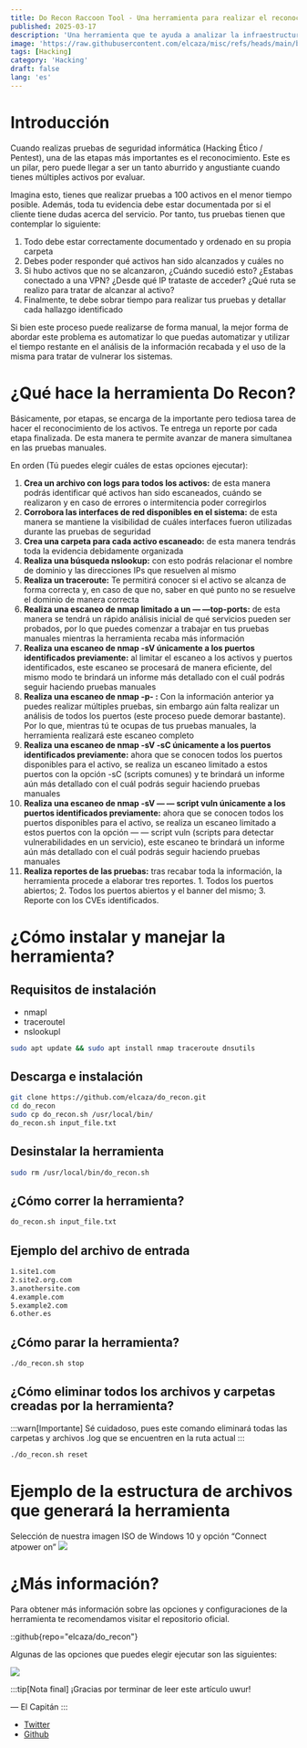 ```yaml
---
title: Do Recon Raccoon Tool - Una herramienta para realizar el reconocimiento automatizado en pruebas de penetración
published: 2025-03-17
description: 'Una herramienta que te ayuda a analizar la infraestructura. Déjanos hacer la importante, pero tediosa, tarea de mapear la red y realizar el reconocimiento.'
image: 'https://raw.githubusercontent.com/elcaza/misc/refs/heads/main/blog/hacking/do_recon/do_recon.jpeg'
tags: [Hacking]
category: 'Hacking'
draft: false 
lang: 'es'
---
```


# Introducción

Cuando realizas pruebas de seguridad informática (Hacking Ético / Pentest), una de las etapas más importantes es el reconocimiento. Este es un pilar, pero puede llegar a ser un tanto aburrido y angustiante cuando tienes múltiples activos por evaluar.

Imagina esto, tienes que realizar pruebas a 100 activos en el menor tiempo posible. Además, toda tu evidencia debe estar documentada por si el cliente tiene dudas acerca del servicio. Por tanto, tus pruebas tienen que contemplar lo siguiente:

1. Todo debe estar correctamente documentado y ordenado en su propia carpeta
1. Debes poder responder qué activos han sido alcanzados y cuáles no
1. Si hubo activos que no se alcanzaron, ¿Cuándo sucedió esto? ¿Estabas conectado a una VPN? ¿Desde qué IP trataste de acceder? ¿Qué ruta se realizo para tratar de alcanzar al activo?
1. Finalmente, te debe sobrar tiempo para realizar tus pruebas y detallar cada hallazgo identificado

Si bien este proceso puede realizarse de forma manual, la mejor forma de abordar este problema es automatizar lo que puedas automatizar y utilizar el tiempo restante en el análisis de la información recabada y el uso de la misma para tratar de vulnerar los sistemas.

# ¿Qué hace la herramienta Do Recon?

Básicamente, por etapas, se encarga de la importante pero tediosa tarea de hacer el reconocimiento de los activos. Te entrega un reporte por cada etapa finalizada. De esta manera te permite avanzar de manera simultanea en las pruebas manuales.

En orden (Tú puedes elegir cuáles de estas opciones ejecutar):

1. **Crea un archivo con logs para todos los activos:** de esta manera podrás identificar qué activos han sido escaneados, cuándo se realizaron y en caso de errores o intermitencia poder corregirlos
1. **Corrobora las interfaces de red disponibles en el sistema:** de esta manera se mantiene la visibilidad de cuáles interfaces fueron utilizadas durante las pruebas de seguridad
1. **Crea una carpeta para cada activo escaneado:** de esta manera tendrás toda la evidencia debidamente organizada
1. **Realiza una búsqueda nslookup:** con esto podrás relacionar el nombre de dominio y las direcciones IPs que resuelven al mismo
1. **Realiza un traceroute:** Te permitirá conocer si el activo se alcanza de forma correcta y, en caso de que no, saber en qué punto no se resuelve el dominio de manera correcta
1. **Realiza una escaneo de nmap limitado a un — —top-ports:** de esta manera se tendrá un rápido análisis inicial de qué servicios pueden ser probados, por lo que puedes comenzar a trabajar en tus pruebas manuales mientras la herramienta recaba más información
1. **Realiza una escaneo de nmap -sV únicamente a los puertos identificados previamente:** al limitar el escaneo a los activos y puertos identificados, este escaneo se procesará de manera eficiente, del mismo modo te brindará un informe más detallado con el cuál podrás seguir haciendo pruebas manuales
1. **Realiza una escaneo de nmap -p- :** Con la información anterior ya puedes realizar múltiples pruebas, sin embargo aún falta realizar un análisis de todos los puertos (este proceso puede demorar bastante). Por lo que, mientras tú te ocupas de tus pruebas manuales, la herramienta realizará este escaneo completo
1. **Realiza una escaneo de nmap -sV -sC únicamente a los puertos identificados previamente:** ahora que se conocen todos los puertos disponibles para el activo, se realiza un escaneo limitado a estos puertos con la opción -sC (scripts comunes) y te brindará un informe aún más detallado con el cuál podrás seguir haciendo pruebas manuales
1. **Realiza una escaneo de nmap -sV — — script vuln únicamente a los puertos identificados previamente:** ahora que se conocen todos los puertos disponibles para el activo, se realiza un escaneo limitado a estos puertos con la opción — — script vuln (scripts para detectar vulnerabilidades en un servicio), este escaneo te brindará un informe aún más detallado con el cuál podrás seguir haciendo pruebas manuales
1. **Realiza reportes de las pruebas:** tras recabar toda la información, la herramienta procede a elaborar tres reportes. 1. Todos los puertos abiertos; 2. Todos los puertos abiertos y el banner del mismo; 3. Reporte con los CVEs identificados.

# ¿Cómo instalar y manejar la herramienta?

## Requisitos de instalación

+ nmapl
+ traceroutel
+ nslookupl

~~~bash
sudo apt update && sudo apt install nmap traceroute dnsutils
~~~

## Descarga e instalación

~~~bash
git clone https://github.com/elcaza/do_recon.git
cd do_recon
sudo cp do_recon.sh /usr/local/bin/
do_recon.sh input_file.txt
~~~

## Desinstalar la herramienta

~~~bash
sudo rm /usr/local/bin/do_recon.sh
~~~

## ¿Cómo correr la herramienta?

~~~bash
do_recon.sh input_file.txt
~~~

## Ejemplo del archivo de entrada

~~~bash
1.site1.com
2.site2.org.com
3.anothersite.com
4.example.com
5.example2.com
6.other.es
~~~

## ¿Cómo parar la herramienta?

~~~bash
./do_recon.sh stop
~~~

## ¿Cómo eliminar todos los archivos y carpetas creadas por la herramienta?

:::warn[Importante]
Sé cuidadoso, pues este comando eliminará todas las carpetas y archivos .log que se encuentren en la ruta actual
:::

~~~bash
./do_recon.sh reset
~~~

# Ejemplo de la estructura de archivos que generará la herramienta

Selección de nuestra imagen ISO de Windows 10 y opción “Connect atpower on”
<img witdh=100% src="https://raw.githubusercontent.com/elcaza/misc/refs/heads/main/blog/hacking/do_recon/1.webp">

# ¿Más información?

Para obtener más información sobre las opciones y configuraciones de la herramienta te recomendamos visitar el repositorio oficial.

::github{repo="elcaza/do_recon"}

Algunas de las opciones que puedes elegir ejecutar son las siguientes:

<img witdh=100% src="https://raw.githubusercontent.com/elcaza/misc/refs/heads/main/blog/hacking/do_recon/2.webp">

:::tip[Nota final]
¡Gracias por terminar de leer este artículo uwur!

— El Capitán
:::

+ <a href="https://twitter.com/elcaza_" target="_blank">Twitter</a>
+ <a href="https://github.com/elcaza" target="_blank">Github</a>